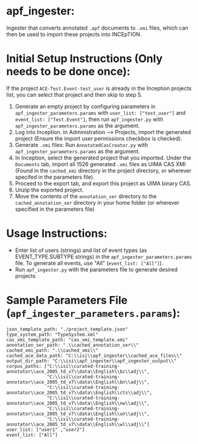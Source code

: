 # apf_ingester:
Ingester that converts annotated `.apf` documents to `.xmi` files, which can then be used to import these projects into INCEpTION.

# Initial Setup Instructions (Only needs to be done once):
If the project `ACE-Test.Event-test_user` is already in the Inception projects list,
you can select that project and then skip to step 5.
1. Generate an empty project by configuring parameters in `apf_ingester_parameters.params` with
`user_list: ["test_user"]` and `event_list: ["Test.Event"]`,
then run `apf_ingester.py` with `apf_ingester_parameters.params` as the argument.
2. Log into Inception. In Administration --> Projects, import the generated project
(Ensure the import user permissions checkbox is checked).
3. Generate `.xmi` files: Run `AnnotatedCasCreator.py` with `apf_ingester_parameters.params` as the argument.
4. In Inception, select the generated project that you imported.
Under the `Documents` tab, import all 1526 generated `.xmi` files as UIMA CAS XMI (Found in the `cached_xmi` directory in the project directory, or wherever specifed in the parameters file).
5. Proceed to the export tab, and export this project as UIMA binary CAS.
6. Unzip the exported project.
7. Move the contents of the `annotation_ser` directory to the `cached_annotation_ser` directory in your home folder (or wherever specified in the parameters file)

# Usage Instructions:
- Enter list of users (strings) and list of event types (as EVENT_TYPE.SUBTYPE strings) in the `apf_ingester_parameters.params` file. To generate all events, use "All" (`event_list: ["All"]`).
- Run `apf_ingester.py` with the parameters file to generate desired projects

# Sample Parameters File (`apf_ingester_parameters.params`):
`json_template_path: "./project_template.json"`  
`type_system_path: "TypeSystem.xml"`  
`cas_xmi_template_path: "cas_xmi_template.xmi"`  
`annotation_ser_path: ".\\cached_annotation_ser\\"`  
`cached_xmi_path: ".\\cached_xmi\\"`  
`cached_ace_data_path: "C:\\isi\\apf_ingester\\cached_ace_files\\"`  
`output_dir_path: "C:\\isi\\apf_ingester\\apf_ingester_output\\"`  
`corpus_paths: ["C:\\isi\\curated-training-annotator\\ace_2005_td_v7\\data\\English\\bc\\adj\\",`  
`               "C:\\isi\\curated-training-annotator\\ace_2005_td_v7\\data\\English\\bn\\adj\\",`  
`               "C:\\isi\\curated-training-annotator\\ace_2005_td_v7\\data\\English\\cts\\adj\\",`  
`               "C:\\isi\\curated-training-annotator\\ace_2005_td_v7\\data\\English\\nw\\adj\\",`  
`               "C:\\isi\\curated-training-annotator\\ace_2005_td_v7\\data\\English\\un\\adj\\",`  
`               "C:\\isi\\curated-training-annotator\\ace_2005_td_v7\\data\\English\\wl\\adj\\"]`  
`user_list: ["user1" ,"user2"]`  
`event_list: ["All"]`  